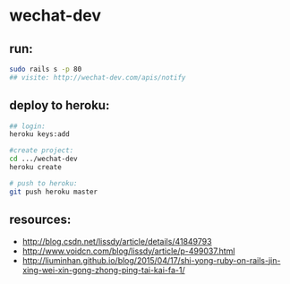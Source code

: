 # wechat-dev
> 

## run:
```bash
sudo rails s -p 80
## visite: http://wechat-dev.com/apis/notify
```

## deploy to heroku:
```bash
## login:
heroku keys:add

#create project:
cd .../wechat-dev
heroku create

# push to heroku:
git push heroku master
```

## resources:
+ http://blog.csdn.net/lissdy/article/details/41849793
+ http://www.voidcn.com/blog/lissdy/article/p-499037.html
+ http://liuminhan.github.io/blog/2015/04/17/shi-yong-ruby-on-rails-jin-xing-wei-xin-gong-zhong-ping-tai-kai-fa-1/